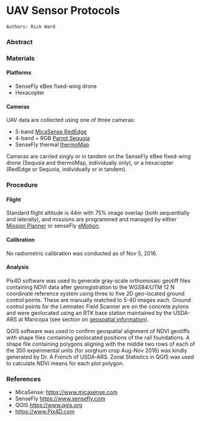 # UAV Sensor Protocols

```
Authors: Rick Ward
```

### Abstract

### Materials

#### Platforms

* SenseFly eBee fixed-wing drone
* Hexacopter

#### Cameras

UAV data are collected using one of three cameras: 

* 5-band [MicaSense RedEdge](https://www.micasense.com/rededge)
* 4-band + RGB [Parrot Sequoia](https://www.micasense.com/sequoia)
* SenseFly thermal [thermoMap](https://www.sensefly.com/drones/accessories.html)

Cameras are carried singly or in tandem on the SenseFly eBee fixed-wing drone (Sequoia and thermoMap, individually only), or a hexacopter (RedEdge or Sequoia, individually or in tandem).

### Procedure

#### Flight 

Standard flight altitude is 44m with 75% image overlap (both sequentially and laterally), and missions are programmed and managed by either [Mission Planner](http://ardupilot.org/planner/index.html#) or senseFly [eMotion](https://www.sensefly.com/software/emotion-2.html).

#### Calibration

No radiometric calibration was conducted as of Nov 5, 2016.

 

#### Analysis

Pix4D software was used to generate gray-scale orthomosaic geotiff files containing NDVI data after georegistration to the WGS84/UTM 12 N coordinate reference system using three to five 2D geo-located ground control points. These are manually matched to 5-40 images each. Ground control points for the Lemnatec Field Scanner are on the concrete pylons and were geolocated using an RTK base station maintained by the USDA-ARS at Maricopa (see section on [geospatial information](/user/geospatial-information.md)).

QGIS software was used to confirm geospatial alignment of NDVI geotiffs with shape files containing geolocated positions of the rail foundations. A shape file containing polygons aligning with the middle two rows of each of the 350 experimental units (for sorghum crop Aug-Nov 2016) was kindly generated by Dr. A French of USDA-ARS. Zonal Statistics in QGIS was used to calculate NDVI means for each plot polygon.

### References

* MicaSense: https://www.micasense.com
* SenseFly https://www.sensefly.com
* QGIS https://www.qgis.org
* https://www.Pix4D.com 

